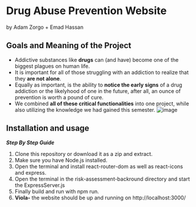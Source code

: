 # Drug Abuse Prevention Website
by Adam Zorgo + Emad Hassan

## Goals and Meaning of the Project

* Addictive substances like **drugs** can (and have) become one of the biggest plagues on human life.
* It is important for all of those struggling with an addiction to realize that they **are not alone**.
* Equally as important, is the ability to **notice the early signs** of a drug addiction or the likelyhood of one in the future, after all, an ounce of prevention is worth a pound of cure.
* We combined **all of these critical functionalities** into one project, while also utilizing the knowledge we had gained this semester.
![image](https://github.com/Adam-Zorgo/drug-abuse-website-react/assets/162918688/0abee434-6d82-423b-bd6a-c6c2a08d6888)


## Installation and usage

*__Step By Step Guide__*
1. Clone this repository or download it as a zip and extract.
2. Make sure you have Node.js installed.
3. Open the terminal and install react-router-dom as well as react-icons and express.
5. Open the terminal in the risk-assessment-backround directory and start the ExpressServer.js
6. Finally build and run with npm run.
7. **Viola-** the website should be up and running on http://localhost:3000/
